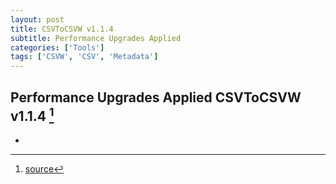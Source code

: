 ```yaml
---
layout: post
title: CSVToCSVW v1.1.4
subtitle: Performance Upgrades Applied
categories: ['Tools']
tags: ['CSVW', 'CSV', 'Metadata']
---
```


## Performance Upgrades Applied CSVToCSVW v1.1.4 [^fn1]

-

[^fn1]: [source](https://github.com/Mat-O-Lab/CSVtoCSVW/releases/tag/v1.1.4)